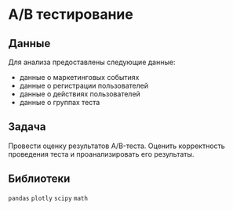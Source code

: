 # A/B тестирование
## Данные
Для анализа предоставлены следующие данные:
- данные о маркетинговых событиях
- данные о регистрации пользователей
- данные о действиях пользователей
- данные о группах теста

## Задача
Провести оценку результатов A/B-теста. Оценить корректность проведения теста и проанализировать его результаты.

## Библиотеки
`pandas` `plotly` `scipy` `math`

